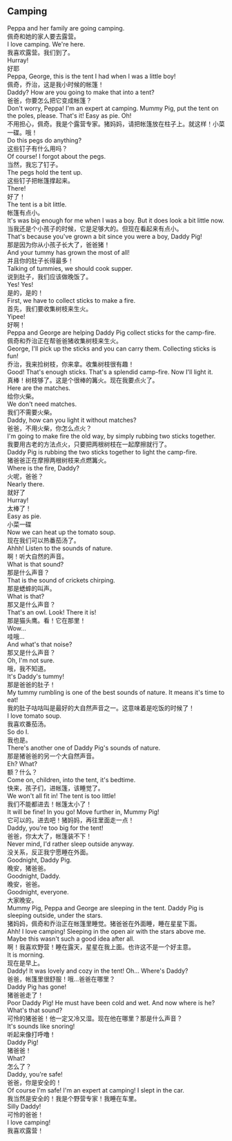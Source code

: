 ## Camping

Peppa and her family are going camping.\
佩奇和她的家人要去露营。\
I love camping. We're here.\
我喜欢露营。我们到了。\
Hurray!\
好耶\
Peppa, George, this is the tent I had when I was a little boy!\
佩奇，乔治，这是我小时候的帐篷！\
Daddy? How are you going to make that into a tent?\
爸爸，你要怎么把它变成帐篷？\
Don't worry, Peppa! I'm an expert at camping. Mummy Pig, put the tent on the poles, please. That's it! Easy as pie. Oh!\
不用担心，佩奇。我是个露营专家。猪妈妈，请把帐篷放在柱子上。就这样！小菜一碟。哦！\
Do this pegs do anything?\
这些钉子有什么用吗？\
Of course! I forgot about the pegs.\
当然，我忘了钉子。\
The pegs hold the tent up.\
这些钉子把帐篷撑起来。\
There!\
好了！\
The tent is a bit little.\
帐篷有点小。\
It's was big enough for me when I was a boy. But it does look a bit little now.\
当我还是个小孩子的时候，它是足够大的。但现在看起来有点小。\
That's because you've grown a bit since you were a boy, Daddy Pig!\
那是因为你从小孩子长大了，爸爸猪！\
And your tummy has grown the most of all!\
并且你的肚子长得最多！\
Talking of tummies, we should cook supper.\
说到肚子，我们应该做晚饭了。\
Yes! Yes!\
是的，是的！\
First, we have to collect sticks to make a fire.\
首先，我们要收集树枝来生火。\
Yipee!\
好啊！\
Peppa and George are helping Daddy Pig collect sticks for the camp-fire.\
佩奇和乔治正在帮爸爸猪收集树枝来生火。\
George, I'll pick up the sticks and you can carry them. Collecting sticks is fun!\
乔治，我来捡树枝，你来拿。收集树枝很有趣！\
Good! That's enough sticks. That's a splendid camp-fire. Now I'll light it.\
真棒！树枝够了。这是个很棒的篝火。现在我要点火了。\
Here are the matches.\
给你火柴。\
We don't need matches.\
我们不需要火柴。\
Daddy, how can you light it without matches?\
爸爸，不用火柴，你怎么点火？\
I'm going to make fire the old way, by simply rubbing two sticks together.\
我要用古老的方法点火，只要把两根树枝在一起摩擦就行了。\
Daddy Pig is rubbing the two sticks together to light the camp-fire.\
猪爸爸正在摩擦两根树枝来点燃篝火。\
Where is the fire, Daddy?\
火呢，爸爸？\
Nearly there.\
就好了\
Hurray!\
太棒了！\
Easy as pie.\
小菜一碟\
Now we can heat up the tomato soup.\
现在我们可以热番茄汤了。\
Ahhh! Listen to the sounds of nature.\
啊！听大自然的声音。\
What is that sound?\
那是什么声音？\
That is the sound of crickets chirping.\
那是蟋蟀的叫声。\
What is that?\
那又是什么声音？\
That's an owl. Look! There it is!\
那是猫头鹰。看！它在那里！\
Wow...\
哇哦...\
And what's that noise?\
那又是什么声音？\
Oh, I'm not sure.\
哦，我不知道。\
It's Daddy's tummy!\
那是爸爸的肚子！\
My tummy rumbling is one of the best sounds of nature. It means it's time to eat!\
我的肚子咕咕叫是最好的大自然声音之一。这意味着是吃饭的时候了！\
I love tomato soup.\
我喜欢番茄汤。\
So do I.\
我也是。\
There's another one of Daddy Pig's sounds of nature.\
那是猪爸爸的另一个大自然声音。\
Eh? What?\
额？什么？\
Come on, children, into the tent, it's bedtime.\
快来，孩子们，进帐篷，该睡觉了。\
We won't all fit in! The tent is too little!\
我们不能都进去！帐篷太小了！\
It will be fine! In you go! Move further in, Mummy Pig!\
它可以的。进去吧！猪妈妈，再往里面走一点！\
Daddy, you're too big for the tent!\
爸爸，你太大了，帐篷装不下！\
Never mind, I'd rather sleep outside anyway.\
没关系，反正我宁愿睡在外面。\
Goodnight, Daddy Pig.\
晚安，猪爸爸。\
Goodnight, Daddy.\
晚安，爸爸。\
Goodnight, everyone.\
大家晚安。\
Mummy Pig, Peppa and George are sleeping in the tent. Daddy Pig is sleeping outside, under the stars.\
猪妈妈，佩奇和乔治正在帐篷里睡觉。猪爸爸在外面睡，睡在星星下面。\
Ahh! I love camping! Sleeping in the open air with the stars above me. Maybe this wasn't such a good idea after all.\
啊！我喜欢野营！睡在露天，星星在我上面。也许这不是一个好主意。\
It is morning.\
现在是早上。\
Daddy! It was lovely and cozy in the tent! Oh... Where's Daddy?\
爸爸，帐篷里很舒服！哦...爸爸在哪里？\
Daddy Pig has gone!\
猪爸爸走了！\
Poor Daddy Pig! He must have been cold and wet. And now where is he? What's that sound?\
可怜的猪爸爸！他一定又冷又湿。现在他在哪里？那是什么声音？\
It's sounds like snoring!\
听起来像打呼噜！\
Daddy Pig!\
猪爸爸！\
What?\
怎么了？\
Daddy, you're safe!\
爸爸，你是安全的！\
Of course I'm safe! I'm an expert at camping! I slept in the car.\
我当然是安全的！我是个野营专家！我睡在车里。\
Silly Daddy!\
可怜的爸爸！\
I love camping!\
我喜欢露营！